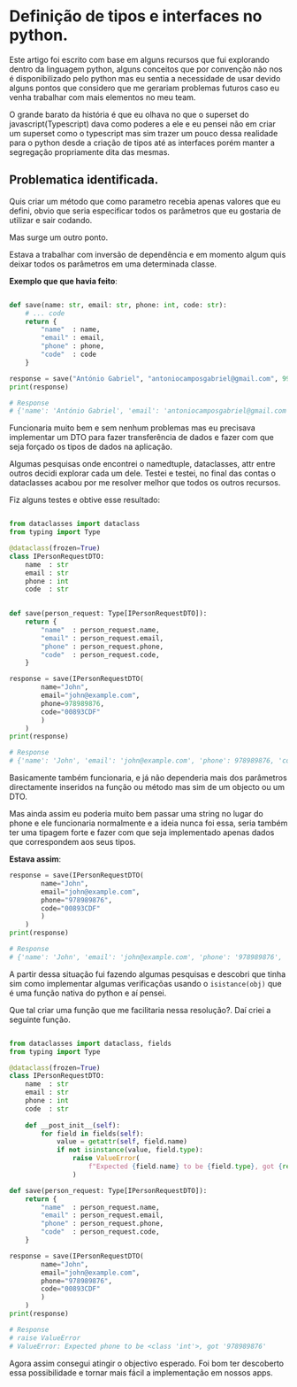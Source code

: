 # Definição de tipos e interfaces no python.

Este artigo foi escrito com base em alguns recursos que fui explorando dentro da linguagem python, alguns conceitos que por convenção não nos é disponibilizado pelo python mas eu
sentia a necessidade de usar devido alguns pontos que considero que me gerariam problemas
futuros caso eu venha trabalhar com mais elementos no meu team.

O grande barato da história é que eu olhava no que o superset do javascript(Typescript)
dava como poderes a ele e eu pensei não em criar um superset como o typescript mas sim
trazer um pouco dessa realidade para o python desde a criação de tipos até as interfaces porém
manter a segregação propriamente dita das mesmas.

## Problematica identificada.

Quis criar um método que como parametro recebia apenas valores que eu defini, obvio que seria especificar todos os parâmetros que eu gostaria de utilizar e sair codando.

Mas surge um outro ponto.

Estava a trabalhar com inversão de dependência e em momento algum quis deixar todos os parâmetros em uma determinada classe.

**Exemplo que que havia feito**:

```python

def save(name: str, email: str, phone: int, code: str):
    # ... code
    return {
        "name"  : name,
        "email" : email,
        "phone" : phone,
        "code"  : code
    }    

response = save("António Gabriel", "antoniocamposgabriel@gmail.com", 998987884, "00893CDF")
print(response)

# Response
# {'name': 'António Gabriel', 'email': 'antoniocamposgabriel@gmail.com', 'phone': 998987884, 'code': '00893CDF'}

```

Funcionaria muito bem e sem nenhum problemas mas eu precisava implementar um DTO para fazer transferência de dados e fazer com que seja forçado os tipos de dados na aplicação.

Algumas pesquisas onde encontrei o namedtuple, dataclasses, attr entre outros decidi explorar cada um dele. Testei e testei, no final das contas o dataclasses acabou por me resolver melhor que todos os outros recursos.

Fiz alguns testes e obtive esse resultado:

```python

from dataclasses import dataclass
from typing import Type

@dataclass(frozen=True)
class IPersonRequestDTO:
    name  : str
    email : str 
    phone : int 
    code  : str
    

def save(person_request: Type[IPersonRequestDTO]):
    return {
        "name"  : person_request.name,
        "email" : person_request.email,
        "phone" : person_request.phone,
        "code"  : person_request.code,
    }

response = save(IPersonRequestDTO(
        name="John", 
        email="john@example.com", 
        phone=978989876, 
        code="00893CDF"
        )
    )
print(response)

# Response
# {'name': 'John', 'email': 'john@example.com', 'phone': 978989876, 'code': '00893CDF'}
```

Basicamente também funcionaria, e já não dependeria mais dos parâmetros directamente inseridos na função ou método mas sim de um objecto ou um DTO.

Mas ainda assim eu poderia muito bem passar uma string no lugar do phone e ele funcionaria normalmente e a ideia nunca foi essa, seria também ter uma tipagem forte e fazer com que seja implementado apenas dados que correspondem aos seus tipos.

**Estava assim**:

```python
response = save(IPersonRequestDTO(
        name="John", 
        email="john@example.com", 
        phone="978989876", 
        code="00893CDF"
        )
    )
print(response)

# Response
# {'name': 'John', 'email': 'john@example.com', 'phone': '978989876', 'code': '00893CDF'}
```

A partir dessa situação fui fazendo algumas pesquisas e descobri que tinha sim como implementar algumas verificaçõas usando o `isistance(obj)` que é uma função nativa do python e aí pensei.

Que tal criar uma função que me facilitaria nessa resolução?.
Daí criei a seguinte função.

```python

from dataclasses import dataclass, fields
from typing import Type

@dataclass(frozen=True)
class IPersonRequestDTO:
    name  : str
    email : str 
    phone : int 
    code  : str
    
    def __post_init__(self):
        for field in fields(self):
            value = getattr(self, field.name)
            if not isinstance(value, field.type):
                raise ValueError(
                    f"Expected {field.name} to be {field.type}, got {repr(value)}"
                )

def save(person_request: Type[IPersonRequestDTO]):
    return {
        "name"  : person_request.name,
        "email" : person_request.email,
        "phone" : person_request.phone,
        "code"  : person_request.code,
    }

response = save(IPersonRequestDTO(
        name="John", 
        email="john@example.com", 
        phone="978989876", 
        code="00893CDF"
        )
    )
print(response)

# Response
# raise ValueError
# ValueError: Expected phone to be <class 'int'>, got '978989876'

```

Agora assim consegui atingir o objectivo esperado.
Foi bom ter descoberto essa possibilidade e tornar mais fácil a implementação em nossos apps.

